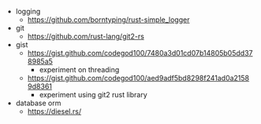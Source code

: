 - logging
	- https://github.com/borntyping/rust-simple_logger
- git
	- https://github.com/rust-lang/git2-rs
- gist
	- https://gist.github.com/codegod100/7480a3d01cd07b14805b05dd378985a5
		- experiment on threading
	- https://gist.github.com/codegod100/aed9adf5bd8298f241ad0a21589d8361
		- experiment using git2 rust library
- database orm
	- https://diesel.rs/
